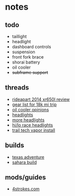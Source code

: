 # notes


## todo

- taillight
- headlight
- dashboard controls
- suspension
- front fork brace
- shorai battery
- oil cooler
- ~~subframe support~~


## threads

- [rideapart 2014 xr650l review](https://rideapart.com/articles/2014-honda-xr650l-review)
- [gear list for 18k mi trip](http://advrider.com/forums/showthread.php?p=17334295)
- [oil cooler opinions](http://www.advrider.com/forums/showthread.php?t=652313)
- [headlights](https://4strokes.com/forums/topic.asp?TOPIC_ID=28330)
- [more headlights](http://www.advrider.com/forums/showthread.php?t=249720)
- [hi/lo race headlights](http://www.thumpertalk.com/topic/634432-single-8-inch-race-light-with-hilow-beam/)
- [trail tech vapor install](http://advrider.com/index.php?threads/tt-vapor-install-instructions-for-a-xr650l.545100/)


## builds

- [texas adventure](http://www.texasadventure.net/bikes-and-gear/project-xr650l-adventure/)
- [sahara build](http://www.motorbikenomad.co.uk/blog/bike/)


## mods/guides

- [4strokes.com](http://www.4strokes.com/technical/honda/)
